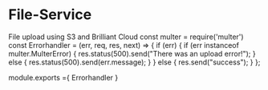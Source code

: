 # File-Service
File  upload using S3 and Brilliant Cloud const multer = require('multer')
const Errorhandler = (err, req, res, next) => {
    if (err) {
      if (err instanceof multer.MulterError) {
        res.status(500).send("There was an upload error!");
      } else {
        res.status(500).send(err.message);
      }
    } else {
      res.send("success");
    }
  };

module.exports ={
    Errorhandler
}

